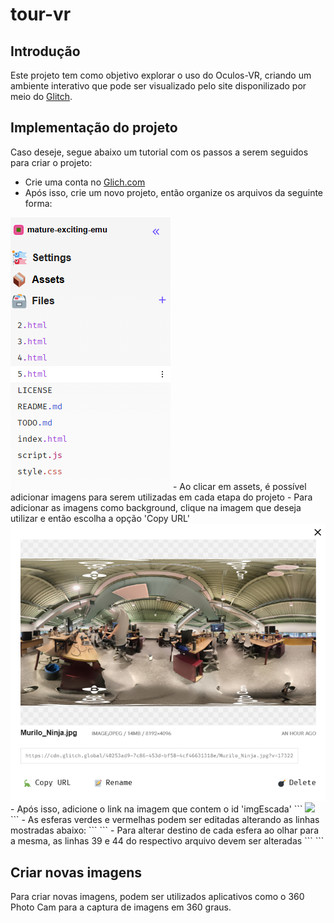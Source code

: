 # tour-vr
 

## Introdução
Este projeto tem como objetivo explorar o uso do Oculos-VR, criando um ambiente interativo que pode ser visualizado pelo site disponilizado por meio do <a href="https://mature-exciting-emu.glitch.me">Glitch</a>.

## Implementação do projeto
Caso deseje, segue abaixo um tutorial com os passos a serem seguidos para criar o projeto:

 - Crie uma conta no <a href="https://glitch.com/">Glich.com</a>
 - Após isso, crie um novo projeto, então organize os arquivos da seguinte forma:
<img src="./img/project.png">
 - Ao clicar em assets, é possível adicionar imagens para serem utilizadas em cada etapa do projeto
 - Para adicionar as imagens como background, clique na imagem que deseja utilizar e então escolha a opção 'Copy URL'
<img src="./img/image.png">
 - Após isso, adicione o link na imagem que contem o id 'imgEscada'
```
<img id="imgEscada" src="https://cdn.glitch.global/seuLink" />
```
 - As esferas verdes e vermelhas podem ser editadas alterando as linhas mostradas abaixo:
```
<a-sphere id="vai_para_cima" position="-16 3 -20" radius="0.5" color="#6beb34"></a-sphere>
<a-sphere id="vai_para_baixo" position="-8 1 20" radius="0.5" color="#ed1212"></a-sphere>
```
 - Para alterar destino de cada esfera ao olhar para a mesma, as linhas 39 e 44 do respectivo arquivo devem ser alteradas
```
<script>
    document.querySelector("#vai_para_cima")
      .addEventListener("mouseenter", e => {
        location.href="proximoDestino.html";
      });
    
    document.querySelector("#vai_para_baixo")
      .addEventListener("mouseenter", e => {
        location.href="destinoAnterior.html";
      });
  </script>
```

## Criar novas imagens
Para criar novas imagens, podem ser utilizados aplicativos como o 360 Photo Cam para a captura de imagens em 360 graus.